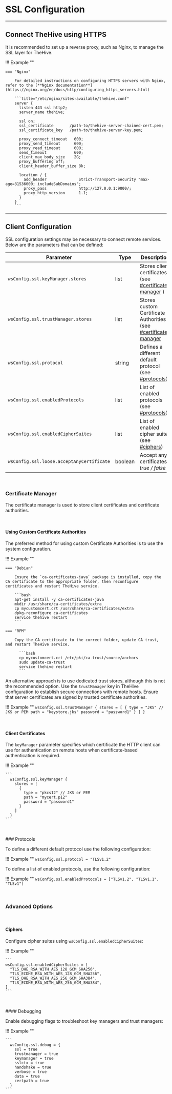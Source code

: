 # SSL Configuration

---

## Connect TheHive using HTTPS

It is recommended to set up a reverse proxy, such as Nginx, to manage the SSL layer for TheHive.

!!! Example ""

    === "Nginx"

        For detailed instructions on configuring HTTPS servers with Nginx, refer to the [**Nginx documentation**](https://nginx.org/en/docs/http/configuring_https_servers.html)

        ```title="/etc/nginx/sites-available/thehive.conf"
        server {
          listen 443 ssl http2;
          server_name thehive;

          ssl on;
          ssl_certificate       /path-to/thehive-server-chained-cert.pem;
          ssl_certificate_key   /path-to/thehive-server-key.pem;

          proxy_connect_timeout   600;
          proxy_send_timeout      600;
          proxy_read_timeout      600;
          send_timeout            600;
          client_max_body_size    2G;
          proxy_buffering off;
          client_header_buffer_size 8k;

          location / {
            add_header              Strict-Transport-Security "max-age=31536000; includeSubDomains";
            proxy_pass              http://127.0.0.1:9000/;
            proxy_http_version      1.1;
          }
        }
        ```

---

## Client Configuration

SSL configuration settings may be necessary to connect remote services. Below are the parameters that can be defined:

| Parameter                                | Type           | Description                          |
| -----------------------------------------| -------------- | ------------------------------------ |
| `wsConfig.ssl.keyManager.stores`         | list           | Stores client certificates (see [#certificate-manager](#certificate-manager) )    |
| `wsConfig.ssl.trustManager.stores`       | list           | Stores custom Certificate Authorities (see [#certificate-manager](#certificate-manager) |
| `wsConfig.ssl.protocol`                  | string         | Defines a different default protocol (see [#protocols](#protocols)) |
| `wsConfig.ssl.enabledProtocols`          | list           | List of enabled protocols (see [#protocols](#protocols)) |
| `wsConfig.ssl.enabledCipherSuites`       | list           | List of enabled cipher suites (see [#ciphers](#ciphers)) |
| `wsConfig.ssl.loose.acceptAnyCertificate`| boolean        | Accept any certificates *true / false* |

&nbsp;

### Certificate Manager

The certificate manager is used to store client certificates and certificate authorities.

&nbsp;

#### Using Custom Certificate Authorities

The preferred method for using custom Certificate Authorities is to use the system configuration.

<!-- If setting up a custom Certificate Authority (to connect web proxies, remote services like LPAPS server ...) is required globally in the application, the better solution consists of installing it on the OS and restarting TheHive.  -->

!!! Example ""

    === "Debian"

        Ensure the `ca-certificates-java` package is installed, copy the CA certificate to the appropriate folder, then reconfigure certificates and restart TheHive service.

        ```bash
        apt-get install -y ca-certificates-java
        mkdir /usr/share/ca-certificates/extra
        cp mycustomcert.crt /usr/share/ca-certificates/extra
        dpkg-reconfigure ca-certificates
        service thehive restart
        ```

    === "RPM"

        Copy the CA certificate to the correct folder, update CA trust, and restart TheHive service.

          ```bash
          cp mycustomcert.crt /etc/pki/ca-trust/source/anchors
          sudo update-ca-trust 
          service thehive restart
          ```


An alternative approach is to use dedicated trust stores, although this is not the recommended option. Use the `trustManager` key in TheHive configuration to establish secure connections with remote hosts. Ensure that server certificates are signed by trusted certificate authorities.

!!! Example ""
    ```
      wsConfig.ssl.trustManager {
        stores = [
          {
            type = "JKS" // JKS or PEM
            path = "keystore.jks"
            password = "password1"
          }
        ]
      }
    ```

&nbsp;

#### Client Certificates

The `keyManager` parameter specifies which certificate the HTTP client can use for authentication on remote hosts when certificate-based authentication is required.

!!! Example ""

    ```
      wsConfig.ssl.keyManager {
        stores = [
          {
            type = "pkcs12" // JKS or PEM
            path = "mycert.p12"
            password = "password1"
          }
        ]
      }
    ```

&nbsp;

### Protocols

To define a different default protocol use the following configuration:

!!! Example ""
    ```
    wsConfig.ssl.protocol = "TLSv1.2"
    ```

To define a list of enabled protocols, use the following configuration:

!!! Example ""
    ```
    wsConfig.ssl.enabledProtocols = ["TLSv1.2", "TLSv1.1", "TLSv1"]
    ```

&nbsp;

### Advanced Options

&nbsp;

####  Ciphers

Configure cipher suites using `wsConfig.ssl.enabledCipherSuites`:

!!! Example ""

    ```
    wsConfig.ssl.enabledCipherSuites = [
      "TLS_DHE_RSA_WITH_AES_128_GCM_SHA256",
      "TLS_ECDHE_RSA_WITH_AES_128_GCM_SHA256",
      "TLS_DHE_RSA_WITH_AES_256_GCM_SHA384",
      "TLS_ECDHE_RSA_WITH_AES_256_GCM_SHA384",
    ]
    ```

&nbsp;

#### Debugging

Enable debugging flags to troubleshoot key managers and trust managers:

!!! Example ""

    ```
      wsConfig.ssl.debug = {
        ssl = true
        trustmanager = true
        keymanager = true
        sslctx = true
        handshake = true
        verbose = true
        data = true
        certpath = true
      }
    ```

&nbsp;